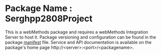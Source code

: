 # Package Name : Serghpp2808Project
This is a webMethods package and requires a webMethods Integration Server to host it. Package versioning and configuration can be found in the package [manifest](./Serghpp2808Project/manifest.v3) file. Service and API documentation is available on the package's home page http://&lt;server&gt;:&lt;port&gt;/&lt;packagename>.